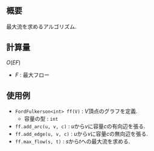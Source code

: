 ## 概要

最大流を求めるアルゴリズム.

## 計算量

$O(EF)$

* $F$ : 最大フロー

## 使用例

* `FordFulkerson<int> ff(V)` : $V$頂点のグラフを定義.
  * 容量の型 : `int`
* `ff.add_arc(u, v, c)` : $u$から$v$に容量$c$の有向辺を張る.
* `ff.add_edge(u, v, c)` : $u$から$v$に容量$c$の無向辺を張る.
* `ff.max_flow(s, t)` : $s$から$t$への最大流を求める.
